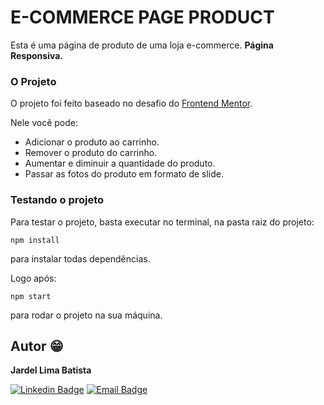 # E-COMMERCE PAGE PRODUCT
Esta é uma página de produto de uma loja e-commerce. <b>Página Responsiva.</b>

### O Projeto
O projeto foi feito baseado no desafio do [Frontend Mentor](https://www.frontendmentor.io/challenges/ecommerce-product-page-UPsZ9MJp6).

Nele você pode:
- Adicionar o produto ao carrinho.
- Remover o produto do carrinho.
- Aumentar e diminuir a quantidade do produto.
- Passar as fotos do produto em formato de slide.

### Testando o projeto
Para testar o projeto, basta executar no terminal, na pasta raiz do projeto: 

`npm install`

para instalar todas dependências.

Logo após: 

`npm start`

para rodar o projeto na sua máquina.

## Autor :grin:
<b>Jardel Lima Batista</b> 

[![Linkedin Badge](https://img.shields.io/badge/-LinkedIn-blue?style=flat-square&logo=Linkedin&logoColor=white&link=https://www.linkedin.com/in/jardel-lima-040b30164/)](https://www.linkedin.com/in/jardel-lima-040b30164/) 
[![Email Badge](https://img.shields.io/badge/-Email-red?style=flat-square&logo=Gmail&logoColor=white&link=https://www.gmail.com)](mailto:prof_jardel@hotmail.com)
